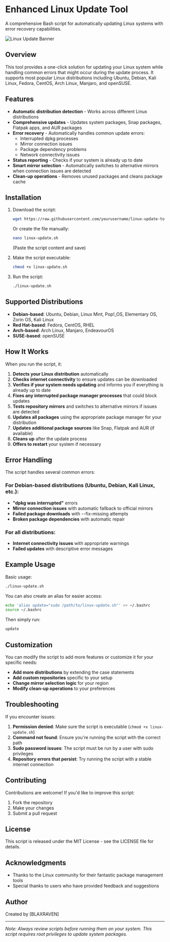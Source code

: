 # Enhanced Linux Update Tool

A comprehensive Bash script for automatically updating Linux systems with error recovery capabilities.

![Linux Update Banner](https://www.cyberciti.biz/media/new/cms/2022/09/Update-linux-packages-for-security.png)

## Overview

This tool provides a one-click solution for updating your Linux system while handling common errors that might occur during the update process. It supports most popular Linux distributions including Ubuntu, Debian, Kali Linux, Fedora, CentOS, Arch Linux, Manjaro, and openSUSE.

## Features

- **Automatic distribution detection** - Works across different Linux distributions
- **Comprehensive updates** - Updates system packages, Snap packages, Flatpak apps, and AUR packages
- **Error recovery** - Automatically handles common update errors:
  - Interrupted dpkg processes
  - Mirror connection issues 
  - Package dependency problems
  - Network connectivity issues
- **Status reporting** - Checks if your system is already up to date
- **Smart mirror selection** - Automatically switches to alternative mirrors when connection issues are detected
- **Clean-up operations** - Removes unused packages and cleans package cache

## Installation

1. Download the script:
   ```bash
   wget https://raw.githubusercontent.com/yourusername/linux-update-tool/main/linux-update.sh
   ```
   
   Or create the file manually:
   ```bash
   nano linux-update.sh
   ```
   (Paste the script content and save)

2. Make the script executable:
   ```bash
   chmod +x linux-update.sh
   ```

3. Run the script:
   ```bash
   ./linux-update.sh
   ```

## Supported Distributions

- **Debian-based**: Ubuntu, Debian, Linux Mint, Pop!_OS, Elementary OS, Zorin OS, Kali Linux
- **Red Hat-based**: Fedora, CentOS, RHEL
- **Arch-based**: Arch Linux, Manjaro, EndeavourOS
- **SUSE-based**: openSUSE

## How It Works

When you run the script, it:

1. **Detects your Linux distribution** automatically
2. **Checks internet connectivity** to ensure updates can be downloaded
3. **Verifies if your system needs updating** and informs you if everything is already up to date
4. **Fixes any interrupted package manager processes** that could block updates
5. **Tests repository mirrors** and switches to alternative mirrors if issues are detected
6. **Updates all packages** using the appropriate package manager for your distribution
7. **Updates additional package sources** like Snap, Flatpak and AUR (if available)
8. **Cleans up** after the update process
9. **Offers to restart** your system if necessary

## Error Handling

The script handles several common errors:

### For Debian-based distributions (Ubuntu, Debian, Kali Linux, etc.):
- **"dpkg was interrupted"** errors
- **Mirror connection issues** with automatic fallback to official mirrors
- **Failed package downloads** with --fix-missing attempts
- **Broken package dependencies** with automatic repair

### For all distributions:
- **Internet connectivity issues** with appropriate warnings
- **Failed updates** with descriptive error messages

## Example Usage

Basic usage:
```bash
./linux-update.sh
```

You can also create an alias for easier access:
```bash
echo 'alias update="sudo /path/to/linux-update.sh"' >> ~/.bashrc
source ~/.bashrc
```

Then simply run:
```bash
update
```

## Customization

You can modify the script to add more features or customize it for your specific needs:

- **Add more distributions** by extending the case statements
- **Add custom repositories** specific to your setup
- **Change mirror selection logic** for your region
- **Modify clean-up operations** to your preferences

## Troubleshooting

If you encounter issues:

1. **Permission denied**: Make sure the script is executable (`chmod +x linux-update.sh`)
2. **Command not found**: Ensure you're running the script with the correct path
3. **Sudo password issues**: The script must be run by a user with sudo privileges
4. **Repository errors that persist**: Try running the script with a stable internet connection

## Contributing

Contributions are welcome! If you'd like to improve this script:

1. Fork the repository
2. Make your changes
3. Submit a pull request

## License

This script is released under the MIT License - see the LICENSE file for details.

## Acknowledgments

- Thanks to the Linux community for their fantastic package management tools
- Special thanks to users who have provided feedback and suggestions

## Author

Created by [BLAXRAVEN]

---

*Note: Always review scripts before running them on your system. This script requires root privileges to update system packages.*
